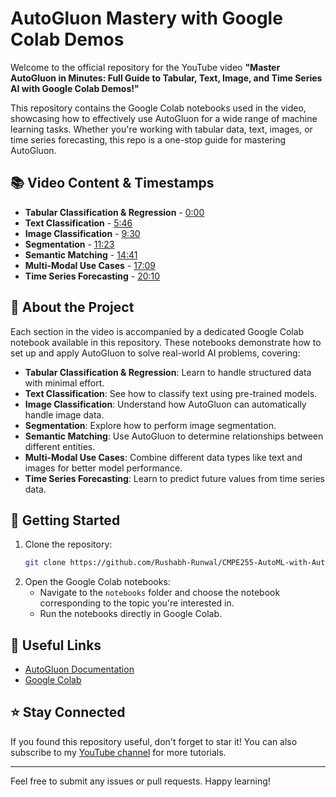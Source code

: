 # AutoGluon Mastery with Google Colab Demos

Welcome to the official repository for the YouTube video **"Master AutoGluon in Minutes: Full Guide to Tabular, Text, Image, and Time Series AI with Google Colab Demos!"**

This repository contains the Google Colab notebooks used in the video, showcasing how to effectively use AutoGluon for a wide range of machine learning tasks. Whether you're working with tabular data, text, images, or time series forecasting, this repo is a one-stop guide for mastering AutoGluon.

## 📚 Video Content & Timestamps

- **Tabular Classification & Regression** - [0:00](https://youtu.be/tnBUUO9E8Ms)
- **Text Classification** - [5:46](https://youtu.be/tnBUUO9E8Ms)
- **Image Classification** - [9:30](https://youtu.be/tnBUUO9E8Ms)
- **Segmentation** - [11:23](https://youtu.be/tnBUUO9E8Ms)
- **Semantic Matching** - [14:41](https://youtu.be/tnBUUO9E8Ms)
- **Multi-Modal Use Cases** - [17:09](https://youtu.be/tnBUUO9E8Ms)
- **Time Series Forecasting** - [20:10](https://youtu.be/tnBUUO9E8Ms)

## 📝 About the Project

Each section in the video is accompanied by a dedicated Google Colab notebook available in this repository. These notebooks demonstrate how to set up and apply AutoGluon to solve real-world AI problems, covering:

- **Tabular Classification & Regression**: Learn to handle structured data with minimal effort.
- **Text Classification**: See how to classify text using pre-trained models.
- **Image Classification**: Understand how AutoGluon can automatically handle image data.
- **Segmentation**: Explore how to perform image segmentation.
- **Semantic Matching**: Use AutoGluon to determine relationships between different entities.
- **Multi-Modal Use Cases**: Combine different data types like text and images for better model performance.
- **Time Series Forecasting**: Learn to predict future values from time series data.

## 🚀 Getting Started

1. Clone the repository:
    ```bash
    git clone https://github.com/Rushabh-Runwal/CMPE255-AutoML-with-AutoGluon/
    ```
2. Open the Google Colab notebooks:
    - Navigate to the `notebooks` folder and choose the notebook corresponding to the topic you're interested in.
    - Run the notebooks directly in Google Colab.

## 🔗 Useful Links

- [AutoGluon Documentation](https://auto.gluon.ai/stable/index.html)
- [Google Colab](https://colab.research.google.com/)

## ⭐️ Stay Connected

If you found this repository useful, don't forget to star it! You can also subscribe to my [YouTube channel](https://www.youtube.com/@rushabh_runwall) for more tutorials.

---
Feel free to submit any issues or pull requests. Happy learning!

